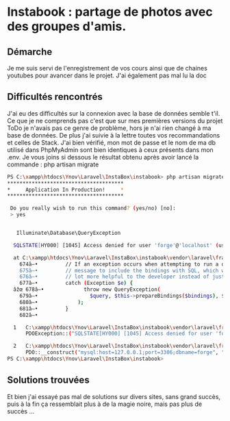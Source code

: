 # Instabook : partage de photos avec des groupes d'amis. 

## Démarche
Je me suis servi de l'enregistrement de vos cours ainsi que de chaines youtubes pour avancer dans le projet.
J'ai également pas mal lu la doc 

## Difficultés rencontrés
J'ai eu des difficultés sur la connexion avec la base de données semble t'il. Ce que je ne comprends pas c'est que 
sur mes premières versions du projet ToDo je n'avais pas ce genre de problème, hors je n'ai rien changé à ma base de 
données. De plus j'ai suivie à la lettre toutes vos recommandations et celles de Stack.
J'ai bien vérifié, mon mot de passe et le nom de ma db utilisé dans PhpMyAdmin sont bien identiques à ceux 
présents dans mon .env.
Je vous joins si dessous le résultat obtenu après avoir lancé la commande : php artisan migrate

```bash
PS C:\xampp\htdocs\Ynov\Laravel\InstaBox\instabook> php artisan migrate
**************************************
*     Application In Production!     *
**************************************

 Do you really wish to run this command? (yes/no) [no]:
 > yes


   Illuminate\Database\QueryException

  SQLSTATE[HY000] [1045] Access denied for user 'forge'@'localhost' (using password: NO) (SQL: select * from information_schema.tables where table_schema = forge and table_name = migrations and table_type = 'BASE TABLE')

  at C:\xampp\htdocs\Ynov\Laravel\InstaBox\instabook\vendor\laravel\framework\src\Illuminate\Database\Connection.php:678
    674â–•         // If an exception occurs when attempting to run a query, we'll format the error
    675â–•         // message to include the bindings with SQL, which will make this exception a
    676â–•         // lot more helpful to the developer instead of just the database's errors.
    677â–•         catch (Exception $e) {
  âžœ 678â–•             throw new QueryException(
    679â–•                 $query, $this->prepareBindings($bindings), $e
    680â–•             );
    681â–•         }
    682â–•

  1   C:\xampp\htdocs\Ynov\Laravel\InstaBox\instabook\vendor\laravel\framework\src\Illuminate\Database\Connectors\Connector.php:70
      PDOException::("SQLSTATE[HY000] [1045] Access denied for user 'forge'@'localhost' (using password: NO)")

  2   C:\xampp\htdocs\Ynov\Laravel\InstaBox\instabook\vendor\laravel\framework\src\Illuminate\Database\Connectors\Connector.php:70
      PDO::__construct("mysql:host=127.0.0.1;port=3306;dbname=forge", "forge", "", [])
PS C:\xampp\htdocs\Ynov\Laravel\InstaBox\instabook>
```

## Solutions trouvées
Et bien j'ai essayé pas mal de solutions sur divers sites, sans grand succès, puis à la fin ça ressemblait plus à 
de la magie noire, mais pas plus de succès ... 
